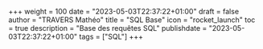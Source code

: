 +++
weight = 100
date = "2023-05-03T22:37:22+01:00"
draft = false
author = "TRAVERS Mathéo"
title = "SQL Base"
icon = "rocket_launch"
toc = true
description = "Base des requêtes SQL"
publishdate = "2023-05-03T22:37:22+01:00"
tags = ["SQL"]
+++

#